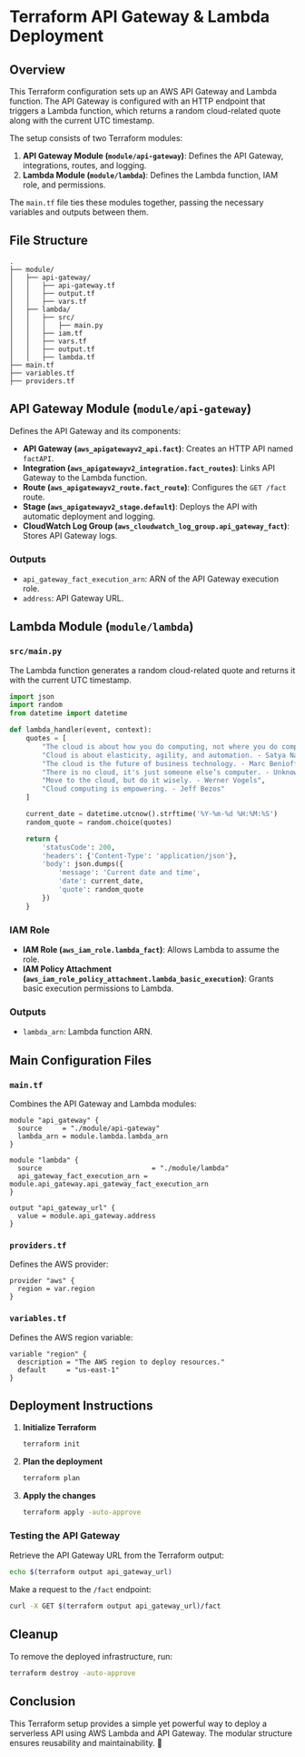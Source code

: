 # Terraform API Gateway & Lambda Deployment

## Overview

This Terraform configuration sets up an AWS API Gateway and Lambda function. The API Gateway is configured with an HTTP endpoint that triggers a Lambda function, which returns a random cloud-related quote along with the current UTC timestamp.

The setup consists of two Terraform modules:
1. **API Gateway Module (`module/api-gateway`)**: Defines the API Gateway, integrations, routes, and logging.
2. **Lambda Module (`module/lambda`)**: Defines the Lambda function, IAM role, and permissions.

The `main.tf` file ties these modules together, passing the necessary variables and outputs between them.

## File Structure

```
.
├── module/
│   ├── api-gateway/
│   │   ├── api-gateway.tf
│   │   ├── output.tf
│   │   ├── vars.tf
│   ├── lambda/
│   │   ├── src/
│   │   │   ├── main.py
│   │   ├── iam.tf
│   │   ├── vars.tf
│   │   ├── output.tf
│   │   ├── lambda.tf
├── main.tf
├── variables.tf
├── providers.tf
```

## API Gateway Module (`module/api-gateway`)

Defines the API Gateway and its components:
- **API Gateway (`aws_apigatewayv2_api.fact`)**: Creates an HTTP API named `factAPI`.
- **Integration (`aws_apigatewayv2_integration.fact_routes`)**: Links API Gateway to the Lambda function.
- **Route (`aws_apigatewayv2_route.fact_route`)**: Configures the `GET /fact` route.
- **Stage (`aws_apigatewayv2_stage.default`)**: Deploys the API with automatic deployment and logging.
- **CloudWatch Log Group (`aws_cloudwatch_log_group.api_gateway_fact`)**: Stores API Gateway logs.

### Outputs

- `api_gateway_fact_execution_arn`: ARN of the API Gateway execution role.
- `address`: API Gateway URL.

## Lambda Module (`module/lambda`)

### `src/main.py`

The Lambda function generates a random cloud-related quote and returns it with the current UTC timestamp.

```python
import json
import random
from datetime import datetime

def lambda_handler(event, context):
    quotes = [
        "The cloud is about how you do computing, not where you do computing. - Paul Maritz",
        "Cloud is about elasticity, agility, and automation. - Satya Nadella",
        "The cloud is the future of business technology. - Marc Benioff",
        "There is no cloud, it's just someone else’s computer. - Unknown",
        "Move to the cloud, but do it wisely. - Werner Vogels",
        "Cloud computing is empowering. - Jeff Bezos"
    ]

    current_date = datetime.utcnow().strftime('%Y-%m-%d %H:%M:%S')
    random_quote = random.choice(quotes)

    return {
        'statusCode': 200,
        'headers': {'Content-Type': 'application/json'},
        'body': json.dumps({
            'message': 'Current date and time',
            'date': current_date,
            'quote': random_quote
        })
    }
```

### IAM Role

- **IAM Role (`aws_iam_role.lambda_fact`)**: Allows Lambda to assume the role.
- **IAM Policy Attachment (`aws_iam_role_policy_attachment.lambda_basic_execution`)**: Grants basic execution permissions to Lambda.

### Outputs

- `lambda_arn`: Lambda function ARN.

## Main Configuration Files

### `main.tf`

Combines the API Gateway and Lambda modules:
```hcl
module "api_gateway" {
  source     = "./module/api-gateway"
  lambda_arn = module.lambda.lambda_arn
}

module "lambda" {
  source                           = "./module/lambda"
  api_gateway_fact_execution_arn = module.api_gateway.api_gateway_fact_execution_arn
}

output "api_gateway_url" {
  value = module.api_gateway.address
}
```

### `providers.tf`

Defines the AWS provider:
```hcl
provider "aws" {
  region = var.region
}
```

### `variables.tf`

Defines the AWS region variable:
```hcl
variable "region" {
  description = "The AWS region to deploy resources."
  default     = "us-east-1"
}
```

## Deployment Instructions

1. **Initialize Terraform**
   ```sh
   terraform init
   ```
2. **Plan the deployment**
   ```sh
   terraform plan
   ```
3. **Apply the changes**
   ```sh
   terraform apply -auto-approve
   ```

### Testing the API Gateway

Retrieve the API Gateway URL from the Terraform output:
```sh
echo $(terraform output api_gateway_url)
```

Make a request to the `/fact` endpoint:
```sh
curl -X GET $(terraform output api_gateway_url)/fact
```

## Cleanup

To remove the deployed infrastructure, run:
```sh
terraform destroy -auto-approve
```

## Conclusion

This Terraform setup provides a simple yet powerful way to deploy a serverless API using AWS Lambda and API Gateway. The modular structure ensures reusability and maintainability. 🚀